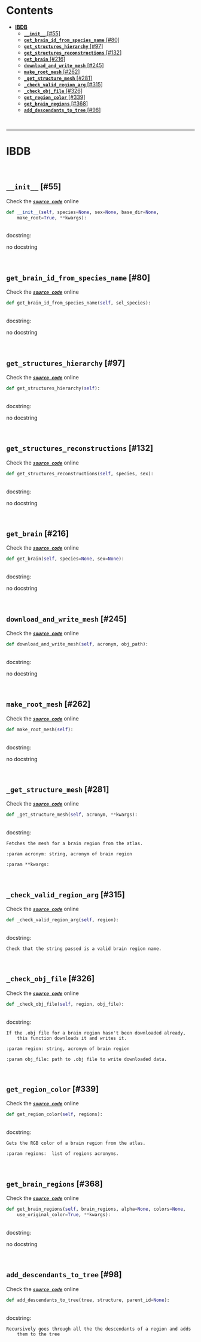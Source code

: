 



Contents
========

* [**IBDB**](#ibdb)
	* [**`__init__`** [#55]](#__init__-55)
	* [**`get_brain_id_from_species_name`** [#80]](#get_brain_id_from_species_name-80)
	* [**`get_structures_hierarchy`** [#97]](#get_structures_hierarchy-97)
	* [**`get_structures_reconstructions`** [#132]](#get_structures_reconstructions-132)
	* [**`get_brain`** [#216]](#get_brain-216)
	* [**`download_and_write_mesh`** [#245]](#download_and_write_mesh-245)
	* [**`make_root_mesh`** [#262]](#make_root_mesh-262)
	* [**`_get_structure_mesh`** [#281]](#_get_structure_mesh-281)
	* [**`_check_valid_region_arg`** [#315]](#_check_valid_region_arg-315)
	* [**`_check_obj_file`** [#326]](#_check_obj_file-326)
	* [**`get_region_color`** [#339]](#get_region_color-339)
	* [**`get_brain_regions`** [#368]](#get_brain_regions-368)
	* [**`add_descendants_to_tree`** [#98]](#add_descendants_to_tree-98)


&nbsp;

--------
# **IBDB**




&nbsp;
## **`__init__`** [#55]
  
Check the [***``source code``***](https://github.com/BrancoLab/BrainRender/blob/master/brainrender/custom_atlases/insects_brains_db.py#L55) online

```python
def __init__(self, species=None, sex=None, base_dir=None,
    make_root=True, **kwargs):
```

&nbsp;  
docstring:

no docstring

&nbsp;
## **`get_brain_id_from_species_name`** [#80]
  
Check the [***``source code``***](https://github.com/BrancoLab/BrainRender/blob/master/brainrender/custom_atlases/insects_brains_db.py#L80) online

```python
def get_brain_id_from_species_name(self, sel_species):
```

&nbsp;  
docstring:

no docstring

&nbsp;
## **`get_structures_hierarchy`** [#97]
  
Check the [***``source code``***](https://github.com/BrancoLab/BrainRender/blob/master/brainrender/custom_atlases/insects_brains_db.py#L97) online

```python
def get_structures_hierarchy(self):
```

&nbsp;  
docstring:

no docstring

&nbsp;
## **`get_structures_reconstructions`** [#132]
  
Check the [***``source code``***](https://github.com/BrancoLab/BrainRender/blob/master/brainrender/custom_atlases/insects_brains_db.py#L132) online

```python
def get_structures_reconstructions(self, species, sex):
```

&nbsp;  
docstring:

no docstring

&nbsp;
## **`get_brain`** [#216]
  
Check the [***``source code``***](https://github.com/BrancoLab/BrainRender/blob/master/brainrender/custom_atlases/insects_brains_db.py#L216) online

```python
def get_brain(self, species=None, sex=None):
```

&nbsp;  
docstring:

no docstring

&nbsp;
## **`download_and_write_mesh`** [#245]
  
Check the [***``source code``***](https://github.com/BrancoLab/BrainRender/blob/master/brainrender/custom_atlases/insects_brains_db.py#L245) online

```python
def download_and_write_mesh(self, acronym, obj_path):
```

&nbsp;  
docstring:

no docstring

&nbsp;
## **`make_root_mesh`** [#262]
  
Check the [***``source code``***](https://github.com/BrancoLab/BrainRender/blob/master/brainrender/custom_atlases/insects_brains_db.py#L262) online

```python
def make_root_mesh(self):
```

&nbsp;  
docstring:

no docstring

&nbsp;
## **`_get_structure_mesh`** [#281]
  
Check the [***``source code``***](https://github.com/BrancoLab/BrainRender/blob/master/brainrender/custom_atlases/insects_brains_db.py#L281) online

```python
def _get_structure_mesh(self, acronym, **kwargs):
```

&nbsp;  
docstring:

```text
Fetches the mesh for a brain region from the atlas.

:param acronym: string, acronym of brain region

:param **kwargs:

```

&nbsp;
## **`_check_valid_region_arg`** [#315]
  
Check the [***``source code``***](https://github.com/BrancoLab/BrainRender/blob/master/brainrender/custom_atlases/insects_brains_db.py#L315) online

```python
def _check_valid_region_arg(self, region):
```

&nbsp;  
docstring:

```text
Check that the string passed is a valid brain region name.

```

&nbsp;
## **`_check_obj_file`** [#326]
  
Check the [***``source code``***](https://github.com/BrancoLab/BrainRender/blob/master/brainrender/custom_atlases/insects_brains_db.py#L326) online

```python
def _check_obj_file(self, region, obj_file):
```

&nbsp;  
docstring:

```text
If the .obj file for a brain region hasn't been downloaded already,
    this function downloads it and writes it.

:param region: string, acronym of brain region

:param obj_file: path to .obj file to write downloaded data.

```

&nbsp;
## **`get_region_color`** [#339]
  
Check the [***``source code``***](https://github.com/BrancoLab/BrainRender/blob/master/brainrender/custom_atlases/insects_brains_db.py#L339) online

```python
def get_region_color(self, regions):
```

&nbsp;  
docstring:

```text
Gets the RGB color of a brain region from the atlas.

:param regions:  list of regions acronyms.

```

&nbsp;
## **`get_brain_regions`** [#368]
  
Check the [***``source code``***](https://github.com/BrancoLab/BrainRender/blob/master/brainrender/custom_atlases/insects_brains_db.py#L368) online

```python
def get_brain_regions(self, brain_regions, alpha=None, colors=None,
    use_original_color=True, **kwargs):
```

&nbsp;  
docstring:

no docstring

&nbsp;
## **`add_descendants_to_tree`** [#98]
  
Check the [***``source code``***](https://github.com/BrancoLab/BrainRender/blob/master/brainrender/custom_atlases/insects_brains_db.py#L98) online

```python
def add_descendants_to_tree(tree, structure, parent_id=None):
```

&nbsp;  
docstring:

```text
Recursively goes through all the the descendants of a region and adds
    them to the tree

```